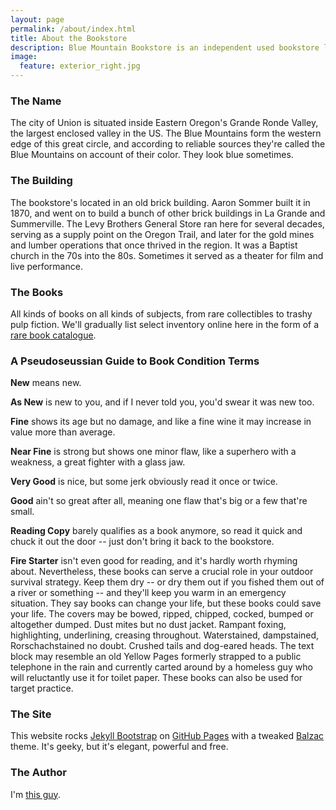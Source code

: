 ```yaml
---
layout: page
permalink: /about/index.html
title: About the Bookstore
description: Blue Mountain Bookstore is an independent used bookstore located at the corner of Main &amp; Center in downtown Union, Oregon.
image:
  feature: exterior_right.jpg
---
```


### The Name

The city of Union is situated inside Eastern Oregon's Grande Ronde Valley, the largest enclosed valley in the US.  The Blue Mountains form the western edge of this great circle, and according to reliable sources they're called the Blue Mountains on account of their color.  They look blue sometimes.

### The Building

The bookstore's located in an old brick building.  Aaron Sommer built it in 1870, and went on to build a bunch of other brick buildings in La Grande and Summerville.  The Levy Brothers General Store ran here for several decades, serving as a supply point on the Oregon Trail, and later for the gold mines and lumber operations that once thrived in the region.  It was a Baptist church in the 70s into the 80s.  Sometimes it served as a theater for film and live performance.

### The Books

All kinds of books on all kinds of subjects, from rare collectibles to trashy pulp fiction.  We'll gradually list select inventory online here in the form of a [rare book catalogue](https://www.ilab.org/eng/catalogs/index.html).

### A Pseudoseussian Guide to Book Condition Terms

**New** means new.

**As New** is new to you, and if I never told you, you'd swear it was new too.

**Fine** shows its age but no damage, and like a fine wine it may increase in value more than average.

**Near Fine** is strong but shows one minor flaw, like a superhero with a weakness, a great fighter with a glass jaw.

**Very Good** is nice, but some jerk obviously read it once or twice.

**Good** ain't so great after all, meaning one flaw that's big or a few that're small.

**Reading Copy** barely qualifies as a book anymore, so read it quick and chuck it out the door -- just don't bring it back to the bookstore.

**Fire Starter** isn't even good for reading, and it's hardly worth rhyming about.  Nevertheless, these books can serve a crucial role in your outdoor survival strategy.  Keep them dry -- or dry them out if you fished them out of a river or something -- and they'll keep you warm in an emergency situation.  They say books can change your life, but these books could save your life.  The covers may be bowed, ripped, chipped, cocked, bumped or altogether dumped.  Dust mites but no dust jacket.  Rampant foxing, highlighting, underlining, creasing throughout.  Waterstained, dampstained, Rorschachstained no doubt.  Crushed tails and dog-eared heads.  The text block may resemble an old Yellow Pages formerly strapped to a public telephone in the rain and currently carted around by a homeless guy who will reluctantly use it for toilet paper.  These books can also be used for target practice.

### The Site

This website rocks [Jekyll Bootstrap](http://jekyllbootstrap.com/) on [GitHub Pages](https://github.com/bluemountainbookstore/bluemountainbookstore.github.io) with a tweaked [Balzac](https://github.com/ColeTownsend/Balzac-for-Jekyll) theme.  It's geeky, but it's elegant, powerful and free.

### The Author

I'm [this guy](https://www.facebook.com/whirlingvortices).
